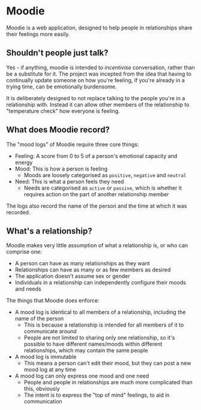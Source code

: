 # Moodie

Moodie is a web application, designed to help people in relationships share their feelings more easily.

## Shouldn't people just talk?

Yes - if anything, moodie is intended to _incentivise_ conversation, rather than be a substitute for it. The project was incepted from the idea that having to continually update someone on how you're feeling, if you're already in a trying time, can be emotionally burdensome.

It is deliberately designed to not replace talking to the people you're in a relationship with. Instead it can allow other members of the relationship to "temperature check" how everyone is feeling.

## What does Moodie record?

The "mood logs" of Moodie require three core things:

- Feeling: A score from 0 to 5 of a person's emotional capacity and energy
- Mood: This is how a person is feeling
  - Moods are loosely categorised as `positive`, `negative` and `neutral`
- Need: This is what a person feels they need
  - Needs are categorised as `active` or `passive`, which is whether it requires action on the part of another relationship member

The logs also record the name of the person and the time at which it was recorded.

## What's a relationship?

Moodie makes very little assumption of what a relationship is, or who can comprise one:

- A person can have as many relationships as they want
- Relationships can have as many or as few members as desired
- The application doesn't assume sex or gender
- Individuals in a relationship can independently configure their moods and needs

The things that Moodie does enforce:

- A mood log is identical to all members of a relationship, including the name of the person
  - This is because a relationship is intended for all members of it to communicate around
  - People are not limited to sharing only one relationship, so it's possible to have different names/moods within different relationships, which may contain the same people
- A mood log is immutable
  - This means a person can't edit their mood, but they can post a new mood log at any time
- A mood log can only express one mood and one need
  - People and people in relationships are much more complicated than this, obviously
  - The intent is to express the "top of mind" feelings, to aid in communication
